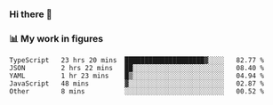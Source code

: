 ### Hi there 👋

### 📊 My work in figures

<!--START_SECTION:waka-->
```text
TypeScript   23 hrs 20 mins  ████████████████████▓░░░░   82.77 % 
JSON         2 hrs 22 mins   ██░░░░░░░░░░░░░░░░░░░░░░░   08.40 % 
YAML         1 hr 23 mins    █▒░░░░░░░░░░░░░░░░░░░░░░░   04.94 % 
JavaScript   48 mins         ▓░░░░░░░░░░░░░░░░░░░░░░░░   02.87 % 
Other        8 mins          ░░░░░░░░░░░░░░░░░░░░░░░░░   00.52 % 
```
<!--END_SECTION:waka-->
